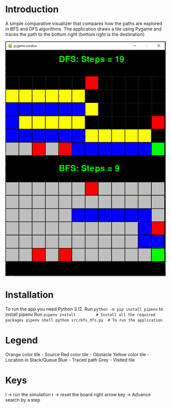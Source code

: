 # Introduction

A simple comparative visualizer that compares how the paths are explored in BFS and DFS algorithms.
The application draws a tile using Pygame and traces the path to the bottom right (bottom right is the destination)

![alt text](image.png)

# Installation

To run the app you need Python 3.12.
Run `python -m pip install pipenv` to install pipenv
Run
`pipenv install         # Install all the required packages
pipenv shell
python src/bfs_dfs.py  # To run the application`

# Legend

Orange color tile - Source
Red color tile - Obstacle
Yellow color tile - Location in Stack/Queue
Blue - Traced path
Grey - Visited tile

# Keys

l -> run the simulation
r -> reset the board
right arrow key -> Advance search by a step
